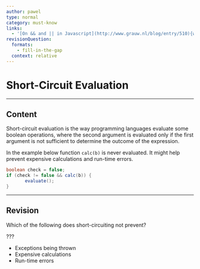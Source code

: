 ```yaml
---
author: pawel
type: normal
category: must-know
links:
  - '[On && and || in Javascript](http://www.grauw.nl/blog/entry/510){website}'
revisionQuestion:
  formats:
    - fill-in-the-gap
  context: relative
---
```


# Short-Circuit Evaluation


---

## Content

Short-circuit evaluation is the way programming languages evaluate some boolean operations, where the second argument is evaluated only if the first argument is not sufficient to determine the outcome of the expression.

In the example below function `calc(b)` is never evaluated. It might help prevent expensive calculations and run-time errors.

```java
boolean check = false;
if (check != false && calc(b)) {
       evaluate();
}
```


---

## Revision

Which of the following does short-circuiting not prevent? 

???

- Exceptions being thrown
- Expensive calculations
- Run-time errors

